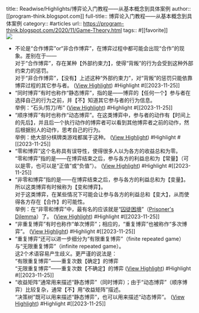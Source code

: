 title:: Readwise/Highlights/博弈论入门教程——从基本概念到具体案例
author:: [[program-think.blogspot.com]]
full-title:: 博弈论入门教程——从基本概念到具体案例
category:: #articles
url:: https://program-think.blogspot.com/2020/11/Game-Theory.html
tags:: #[[favorite]]  
![](https://lh6.googleusercontent.com/5Fw6zHF2pQSOz2zJmxHXxt1jWAiGWnamOjRA6FIYT5te71IwvNACdhvo5aJ-TuIEEtbXDS8EKyvu8TrScLBrNsrqcEJuwiNUXunCCVAcLfbwVrTzKZbx7waBHEPs3CueMhoAGYRTpbY=w1200-h630-p-k-no-nu)

- 不论是“合作博弈”or“非合作博弈”，在博弈过程中都可能会出现“合作”的现象。差别在于——  
  对于“合作博弈”，存在某种【外部约束力】，使得“背叛”的行为会受到这种外部约束力的惩罚。  
  对于“非合作博弈”，【没有】上述这种“外部约束力”，对“背叛”的惩罚只能依靠博弈过程的其它参与者。 ([View Highlight](https://read.readwise.io/read/01hg2esx96gv24dhkb0xwbcc61)) #Highlight #[[2023-11-25]]
- “同时博弈”有时也称作“静态博弈”，指的是——博弈的【任何一个】参与者在选择自己的行为之前，并【不】知道其它参与者的行为信息。  
  举例：“石头/剪刀/布” ([View Highlight](https://read.readwise.io/read/01hg2ettx91g0t38sz2gdctjx7)) #Highlight #[[2023-11-25]]
- “顺序博弈”有时也称作“动态博弈”。在这类博弈中，参与者的动作有【时间上的先后】，并且后一个执行动作的博弈者可以看到其他博弈者之前的动作，然后根据别人的动作，思考自己的行为。  
  举例：绝大部分棋牌类游戏都属于这种。 ([View Highlight](https://read.readwise.io/read/01hg2etym2589qrkcnknq8kxn8)) #Highlight #[[2023-11-25]]
- “零和博弈”这个名称具有误导性，使得很多人以为各方的收益总和为零。  
  “零和博弈”指的是——在博弈结束之后，参与各方的利益总和为【常量】（可以是零，也可以是“正值”或“负值”）。 ([View Highlight](https://read.readwise.io/read/01hg2eva4kzty46wnex8f792kv)) #Highlight #[[2023-11-25]]
- “非零和博弈”指的是——在博弈结束之后，参与各方的利益总和为【变量】。所以这类博弈有时候称为【变和博弈】。  
  对于这类博弈，在某些情况下可能会让参与各方的利益总和【变大】，从而使得各方存在【合作】的可能性。  
  举例：在“非零和博弈”中，最有名的应该就是“[囚徒困境](https://zh.wikipedia.org/wiki/%E5%9B%9A%E5%BE%92%E5%9B%B0%E5%A2%83)”（[Prisoner's Dilemma](https://en.wikipedia.org/wiki/Prisoner%27s_dilemma)）了。 ([View Highlight](https://read.readwise.io/read/01hg2ew39zb5n9ffmt4qhgpxe2)) #Highlight #[[2023-11-25]]
- “非重复博弈”有时也称作“单次博弈”；相应的，“重复博弈”也被称作“多次博弈”。 ([View Highlight](https://read.readwise.io/read/01hg2ewgn4xgxr56vymejrj580)) #Highlight #[[2023-11-25]]
- “重复博弈”还可以进一步细分为“有限重复博弈”（finite repeated game）与“无限重复博弈”（infinite repeated game）。  
  这2个术语容易产生歧义。更严谨的说法是：  
  “有限重复博弈”——重复次数【确定】的博弈  
  “无限重复博弈”——重复次数【不确定】的博弈 ([View Highlight](https://read.readwise.io/read/01hg2ewnw9rh9zrevv1y0f6439)) #Highlight #[[2023-11-25]]
- “收益矩阵”通常用来描述“静态博弈”（同时博弈）；由于“动态博弈”（顺序博弈）比较复杂，通常【不】用“收益矩阵”描述。  
  “决策树”既可以用来描述“静态博弈”，也可以用来描述“动态博弈”。 ([View Highlight](https://read.readwise.io/read/01hg2ex4w0kmbttp41722k3zce)) #Highlight #[[2023-11-25]]